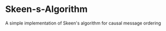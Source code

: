 Skeen-s-Algorithm
=================

A simple implementation of Skeen's algorithm for causal message ordering
